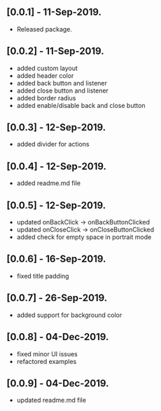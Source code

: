 ## [0.0.1] - 11-Sep-2019.
* Released package.

## [0.0.2] - 11-Sep-2019.
* added custom layout
* added header color
* added back button and listener
* added close button and listener
* added border radius
* added enable/disable back and close button

## [0.0.3] - 12-Sep-2019.

* added divider for actions
## [0.0.4] - 12-Sep-2019.

* added readme.md file

## [0.0.5] - 12-Sep-2019.
* updated onBackClick -> onBackButtonClicked
* updated onCloseClick -> onCloseButtonClicked
* added check for empty space in portrait mode

## [0.0.6] - 16-Sep-2019.
* fixed title padding 

## [0.0.7] - 26-Sep-2019.
* added support for background color

## [0.0.8] - 04-Dec-2019.
* fixed minor UI issues
* refactored examples

## [0.0.9] - 04-Dec-2019.
* updated readme.md file

